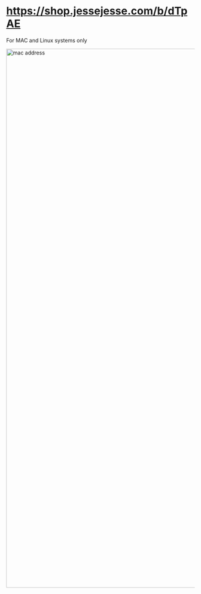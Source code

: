 # https://shop.jessejesse.com/b/dTpAE    

For MAC and Linux systems only

<img width="1440" alt="mac address" src="https://github.com/sudo-self/MAC-address-changer/assets/119916323/9680dd57-586f-47fc-936f-954625aba592">
